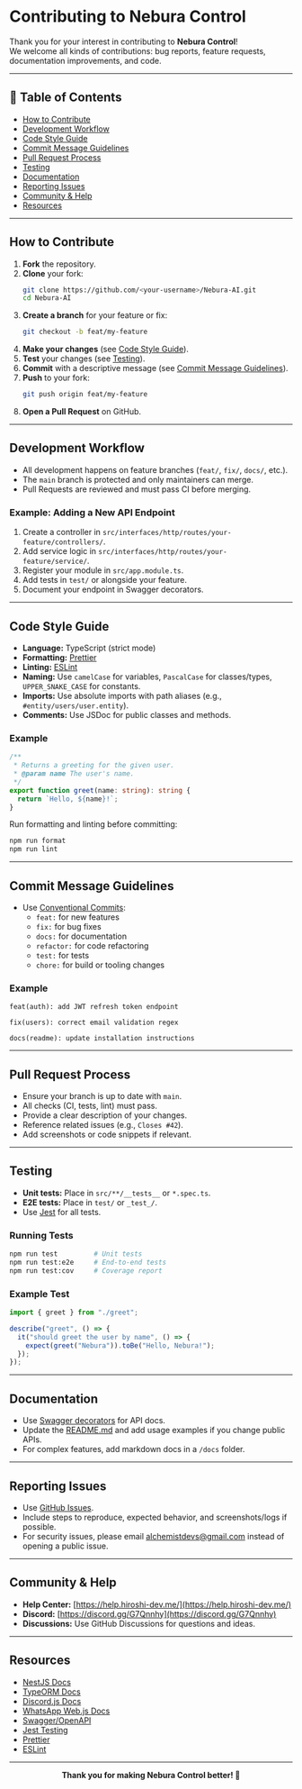 # Contributing to Nebura Control

Thank you for your interest in contributing to **Nebura Control**!  
We welcome all kinds of contributions: bug reports, feature requests, documentation improvements, and code.

---

## 📝 Table of Contents

- [How to Contribute](#how-to-contribute)
- [Development Workflow](#development-workflow)
- [Code Style Guide](#code-style-guide)
- [Commit Message Guidelines](#commit-message-guidelines)
- [Pull Request Process](#pull-request-process)
- [Testing](#testing)
- [Documentation](#documentation)
- [Reporting Issues](#reporting-issues)
- [Community & Help](#community--help)
- [Resources](#resources)

---

## How to Contribute

1. **Fork** the repository.
2. **Clone** your fork:
   ```bash
   git clone https://github.com/<your-username>/Nebura-AI.git
   cd Nebura-AI
   ```
3. **Create a branch** for your feature or fix:
   ```bash
   git checkout -b feat/my-feature
   ```
4. **Make your changes** (see [Code Style Guide](#code-style-guide)).
5. **Test** your changes (see [Testing](#testing)).
6. **Commit** with a descriptive message (see [Commit Message Guidelines](#commit-message-guidelines)).
7. **Push** to your fork:
   ```bash
   git push origin feat/my-feature
   ```
8. **Open a Pull Request** on GitHub.

---

## Development Workflow

- All development happens on feature branches (`feat/`, `fix/`, `docs/`, etc.).
- The `main` branch is protected and only maintainers can merge.
- Pull Requests are reviewed and must pass CI before merging.

### Example: Adding a New API Endpoint

1. Create a controller in `src/interfaces/http/routes/your-feature/controllers/`.
2. Add service logic in `src/interfaces/http/routes/your-feature/service/`.
3. Register your module in `src/app.module.ts`.
4. Add tests in `test/` or alongside your feature.
5. Document your endpoint in Swagger decorators.

---

## Code Style Guide

- **Language:** TypeScript (strict mode)
- **Formatting:** [Prettier](https://prettier.io/)
- **Linting:** [ESLint](https://eslint.org/)
- **Naming:** Use `camelCase` for variables, `PascalCase` for classes/types, `UPPER_SNAKE_CASE` for constants.
- **Imports:** Use absolute imports with path aliases (e.g., `#entity/users/user.entity`).
- **Comments:** Use JSDoc for public classes and methods.

### Example

```typescript
/**
 * Returns a greeting for the given user.
 * @param name The user's name.
 */
export function greet(name: string): string {
  return `Hello, ${name}!`;
}
```

Run formatting and linting before committing:

```bash
npm run format
npm run lint
```

---

## Commit Message Guidelines

- Use [Conventional Commits](https://www.conventionalcommits.org/):
  - `feat:` for new features
  - `fix:` for bug fixes
  - `docs:` for documentation
  - `refactor:` for code refactoring
  - `test:` for tests
  - `chore:` for build or tooling changes

### Example

```
feat(auth): add JWT refresh token endpoint

fix(users): correct email validation regex

docs(readme): update installation instructions
```

---

## Pull Request Process

- Ensure your branch is up to date with `main`.
- All checks (CI, tests, lint) must pass.
- Provide a clear description of your changes.
- Reference related issues (e.g., `Closes #42`).
- Add screenshots or code snippets if relevant.

---

## Testing

- **Unit tests:** Place in `src/**/__tests__` or `*.spec.ts`.
- **E2E tests:** Place in `test/` or `_test_/`.
- Use [Jest](https://jestjs.io/) for all tests.

### Running Tests

```bash
npm run test         # Unit tests
npm run test:e2e     # End-to-end tests
npm run test:cov     # Coverage report
```

### Example Test

```typescript
import { greet } from "./greet";

describe("greet", () => {
  it("should greet the user by name", () => {
    expect(greet("Nebura")).toBe("Hello, Nebura!");
  });
});
```

---

## Documentation

- Use [Swagger decorators](https://docs.nestjs.com/openapi/types-and-parameters) for API docs.
- Update the [README.md](README.md) and add usage examples if you change public APIs.
- For complex features, add markdown docs in a `/docs` folder.

---

## Reporting Issues

- Use [GitHub Issues](https://github.com/Hiroshi025/Nebura-AI/issues).
- Include steps to reproduce, expected behavior, and screenshots/logs if possible.
- For security issues, please email [alchemistdevs@gmail.com](mailto:alchemistdevs@gmail.com) instead of opening a public issue.

---

## Community & Help

- **Help Center:** [https://help.hiroshi-dev.me/](https://help.hiroshi-dev.me/)
- **Discord:** [https://discord.gg/G7Qnnhy](https://discord.gg/G7Qnnhy)
- **Discussions:** Use GitHub Discussions for questions and ideas.

---

## Resources

- [NestJS Docs](https://docs.nestjs.com)
- [TypeORM Docs](https://typeorm.io/)
- [Discord.js Docs](https://discord.js.org/#/docs)
- [WhatsApp Web.js Docs](https://wwebjs.dev/guide/)
- [Swagger/OpenAPI](https://swagger.io/docs/)
- [Jest Testing](https://jestjs.io/docs/getting-started)
- [Prettier](https://prettier.io/)
- [ESLint](https://eslint.org/)

---

<p align="center">
  <b>Thank you for making Nebura Control better! 🚀</b>
</p>
